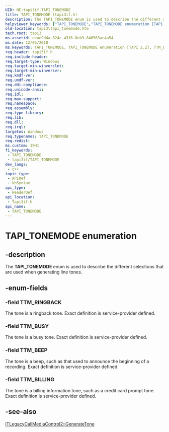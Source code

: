 ```yaml
---
UID: NE:tapi3if.TAPI_TONEMODE
title: TAPI_TONEMODE (tapi3if.h)
description: The TAPI_TONEMODE enum is used to describe the different selections that are used when generating line tones.
helpviewer_keywords: ["TAPI_TONEMODE","TAPI_TONEMODE enumeration [TAPI 2.2]","TTM_BEEP","TTM_BILLING","TTM_BUSY","TTM_RINGBACK","_tapi3_tapi_tonemode","tapi3.tapi_tonemode","tapi3if/TAPI_TONEMODE","tapi3if/TTM_BEEP","tapi3if/TTM_BILLING","tapi3if/TTM_BUSY","tapi3if/TTM_RINGBACK"]
old-location: tapi3\tapi_tonemode.htm
tech.root: tapi3
ms.assetid: eeae9d4a-824c-4316-8eb3-846563ac4a54
ms.date: 12/05/2018
ms.keywords: TAPI_TONEMODE, TAPI_TONEMODE enumeration [TAPI 2.2], TTM_BEEP, TTM_BILLING, TTM_BUSY, TTM_RINGBACK, _tapi3_tapi_tonemode, tapi3.tapi_tonemode, tapi3if/TAPI_TONEMODE, tapi3if/TTM_BEEP, tapi3if/TTM_BILLING, tapi3if/TTM_BUSY, tapi3if/TTM_RINGBACK
req.header: tapi3if.h
req.include-header: 
req.target-type: Windows
req.target-min-winverclnt: 
req.target-min-winversvr: 
req.kmdf-ver: 
req.umdf-ver: 
req.ddi-compliance: 
req.unicode-ansi: 
req.idl: 
req.max-support: 
req.namespace: 
req.assembly: 
req.type-library: 
req.lib: 
req.dll: 
req.irql: 
targetos: Windows
req.typenames: TAPI_TONEMODE
req.redist: 
ms.custom: 19H1
f1_keywords:
 - TAPI_TONEMODE
 - tapi3if/TAPI_TONEMODE
dev_langs:
 - c++
topic_type:
 - APIRef
 - kbSyntax
api_type:
 - HeaderDef
api_location:
 - Tapi3if.h
api_name:
 - TAPI_TONEMODE
---
```


# TAPI_TONEMODE enumeration


## -description

The <b>TAPI_TONEMODE</b> enum is used to describe the different selections that are used when generating line tones.

## -enum-fields

### -field TTM_RINGBACK

The tone is a ringback tone. Exact definition is service-provider defined.

### -field TTM_BUSY

The tone is a busy tone. Exact definition is service-provider defined.

### -field TTM_BEEP

The tone is a beep, such as that used to announce the beginning of a recording. Exact definition is service-provider defined.

### -field TTM_BILLING

The tone is a billing information tone, such as a credit card prompt tone. Exact definition is service-provider defined.

## -see-also

<a href="https://docs.microsoft.com/windows/desktop/api/tapi3if/nf-tapi3if-itlegacycallmediacontrol2-generatetone">ITLegacyCallMediaControl2::GenerateTone</a>

